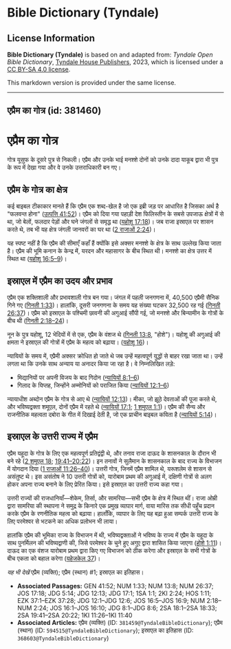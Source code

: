 # Bible Dictionary (Tyndale)

## License Information

**Bible Dictionary (Tyndale)** is based on and adapted from: _Tyndale Open Bible Dictionary_, [Tyndale House Publishers](https://tyndaleopenresources.com/), 2023, which is licensed under a [CC BY-SA 4.0 license](https://creativecommons.org/licenses/by-sa/4.0/legalcode.en).

This markdown version is provided under the same license.



--------------------------------

## एप्रैम का गोत्र (id: 381460)

एप्रैम का गोत्र
===============

गोत्र यूसुफ के दूसरे पुत्र से निकली। एप्रैम और उनके भाई मनश्शे दोनों को उनके दादा याकूब द्वारा भी पुत्र के रूप में देखा गया और वे उनके उत्तराधिकारी बन गए।

एप्रैम के गोत्र का क्षेत्र
--------------------------

कई बाइबल टीकाकार मानते हैं कि एप्रैम एक शब्द\-खेल है जो एक इब्री जड़ पर आधारित है जिसका अर्थ है "फलवन्त होना" ([उत्पत्ति 41:52](https://ref.ly/Gen41:52))। एप्रैम को दिया गया पहाड़ी देश फिलिस्तीन के सबसे उपजाऊ क्षेत्रों में से था, जो बेलों, फलदार पेड़ों और घने जंगलों से समृद्ध था ([यहोशू 17:18](https://ref.ly/Josh17:18))। जब राजा इस्राएल पर शासन करते थे, तब भी यह क्षेत्र जंगली जानवरों का घर था ([2 राजाओं 2:24](https://ref.ly/2Kgs2:24))।

यह स्पष्ट नहीं है कि एप्रैम की सीमाएँ कहाँ हैं क्योंकि इसे अक्सर मनश्शे के क्षेत्र के साथ उल्लेख किया जाता है। एप्रैम की भूमि कनान के केन्द्र में, यरदन और महासागर के बीच स्थित थी। मनश्शे का क्षेत्र उत्तर में स्थित था ([यहोशू 16:5–9](https://ref.ly/Josh16:5-Josh16:9))।

इस्राएल में एप्रैम का उदय और प्रभाव
-----------------------------------

एप्रैम एक शक्तिशाली और प्रभावशाली गोत्र बन गया। जंगल में पहली जनगणना में, 40,500 एप्रैमी सैनिक गिने गए ([गिनती 1:33](https://ref.ly/Num1:33))। हालांकि, दूसरी जनगणना के समय यह संख्या घटकर 32,500 रह गई ([गिनती 26:37](https://ref.ly/Num26:37))। एप्रैम को इस्राएल के पश्चिमी छावनी की अगुआई सौंपी गई, जो मनश्शे और बिन्यामीन के गोत्रों के बीच थी ([गिनती 2:18–24](https://ref.ly/Num2:18-Num2:24))।

नून के पुत्र यहोशू, 12 भेदियों में से एक, एप्रैम के वंशज थे ([गिनती 13:8](https://ref.ly/Num13:8), "होशे")। यहोशू की अगुआई की क्षमता ने इस्राएल की गोत्रों में एप्रैम के महत्व को बढ़ाया। ([यहोशू 16](https://ref.ly/Josh16:1-Josh16:10))।

न्यायियों के समय में, एप्रैमी अक्सर क्रोधित हो जाते थे जब उन्हें महत्वपूर्ण युद्धों से बाहर रखा जाता था। उन्हें लगता था कि उनके साथ अन्याय या अनादर किया जा रहा है। वे निम्नलिखित लड़े:

* मिद्यानियों पर अपनी विजय के बाद गिदोन ([न्यायियों 8:1–6](https://ref.ly/Judg8:1-Judg8:6))
* गिलाद के यिप्तह, जिन्होंने अम्मोनियों को पराजित किया ([न्यायियों 12:1–6](https://ref.ly/Judg12:1-Judg12:6))

न्यायाधीश अब्दोन एप्रैम के गोत्र से आए थे ([न्यायियों 12:13](https://ref.ly/Judg12:13))। मीका, जो झूठे देवताओं की पूजा करते थे, और भविष्यद्वक्ता शमूएल, दोनों एप्रैम में रहते थे ([न्यायियों 17:1](https://ref.ly/Judg17:1); [1 शमूएल 1:1](https://ref.ly/1Sam1:1))। एप्रैम की सैन्य और राजनीतिक महत्वता दबोरा के गीत में दिखाई देती है, जो एक प्राचीन बाइबल कविता है ([न्यायियों 5:14](https://ref.ly/Judg5:14))।

इस्राएल के उत्तरी राज्य में एप्रैम
----------------------------------

एप्रैम यहूदा के गोत्र के लिए एक महत्वपूर्ण प्रतिद्वंद्वी थे, और तनाव राजा दाऊद के शासनकाल के दौरान भी बने रहे ([2 शमूएल 18](https://ref.ly/2Sam18:1-2Sam18:33); [19:41–20:22](https://ref.ly/2Sam19:41-2Sam20:22))। इन तनावों ने सुलैमान के शासनकाल के बाद राज्य के विभाजन में योगदान दिया ([1 राजाओं 11:26–40](https://ref.ly/1Kgs11:26-1Kgs11:40))। उत्तरी गोत्र, जिनमें एप्रैम शामिल थे, यरूशलेम से शासन से असंतुष्ट थे। इस असंतोष ने 10 उत्तरी गोत्रों को, यारोबाम प्रथम की अगुआई में, दक्षिणी गोत्रों से अलग होकर अपना राज्य बनाने के लिए प्रेरित किया। इसे इस्राएल का उत्तरी राज्य कहा गया।

उत्तरी राज्यों की राजधानियाँ—शेकेम, तिर्सा, और सामरिया—सभी एप्रैम के क्षेत्र में स्थित थीं। राजा ओम्री द्वारा सामरिया की स्थापना ने समुद्र के किनारे एक प्रमुख व्यापार मार्ग, वाया मारिस तक सीधी पहुँच प्रदान करके एप्रैम के रणनीतिक महत्व को बढ़ाया। हालाँकि, व्यापार के लिए यह बढ़ा हुआ सम्पर्क उत्तरी राज्य के लिए परमेश्वर से भटकने का अधिक प्रलोभन भी लाया।

हालांकि एप्रैम की भूमिका राज्य के विभाजन में थी, भविष्यद्वक्ताओं ने भविष्य के राज्य में एप्रैम के यहूदा के साथ पुनर्मिलन की भविष्यद्वाणी की, जिसे परमेश्वर के चुने हुए अगुए द्वारा शासित किया जाएगा ([होशे 1:11](https://ref.ly/Hos1:11))। दाऊद का एक वंशज यारोबाम प्रथम द्वारा किए गए विभाजन को ठीक करेगा और इस्राएल के सभी गोत्रों के बीच एकता को बहाल करेगा ([यहेजकेल 37](https://ref.ly/Ezek37:1-Ezek37:28))।

*यह भी देखें* एप्रैम (व्यक्ति); एप्रैम (स्थान) \#1; इस्राएल का इतिहास।

* **Associated Passages:** GEN 41:52; NUM 1:33; NUM 13:8; NUM 26:37; JOS 17:18; JDG 5:14; JDG 12:13; JDG 17:1; 1SA 1:1; 2KI 2:24; HOS 1:11; EZK 37:1–EZK 37:28; JDG 12:1–JDG 12:6; JOS 16:5–JOS 16:9; NUM 2:18–NUM 2:24; JOS 16:1–JOS 16:10; JDG 8:1–JDG 8:6; 2SA 18:1–2SA 18:33; 2SA 19:41–2SA 20:22; 1KI 11:26–1KI 11:40
* **Associated Articles:** एप्रैम (व्यक्ति) (ID: `381459@TyndaleBibleDictionary`); एप्रैम (स्थान) (ID: `594515@TyndaleBibleDictionary`); इस्राएल का इतिहास  (ID: `368603@TyndaleBibleDictionary`)

